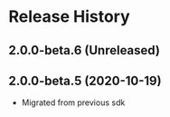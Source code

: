 # Release History

## 2.0.0-beta.6 (Unreleased)


## 2.0.0-beta.5 (2020-10-19)

- Migrated from previous sdk
